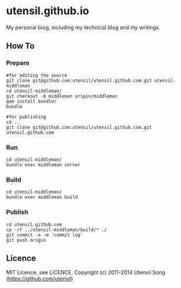 utensil.github.io
=====================

My personal blog, including my technical blog and my writings.

How To
--------

### Prepare

```
#for editing the source
git clone git@github.com:utensil/utensil.github.com.git utensil-middleman
cd utensil-middleman/
git checkout -b middleman origin/middleman
gem install bundler
bundle

#for publishing
cd ..
git clone git@github.com:utensil/utensil.github.com.git utensil.github.com
```
### Run

```
cd utensil-middleman/
bundle exec middleman server
```

### Build

```
cd utensil-middleman/
bundle exec middleman build
```

### Publish

```
cd utensil.github.com
cp -rf ../utensil-middleman/build/* ./
git commit -a -m 'commit log'
git push origin
```

Licence
--------

MIT Licence, see LICENCE.
Copyright (c) 2011-2014 Utensil Song (https://github.com/utensil)